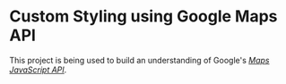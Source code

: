 # Custom Styling using Google Maps API
This project is being used to build an understanding of Google's [*Maps JavaScript API*](https://developers.google.com/maps/documentation/javascript).